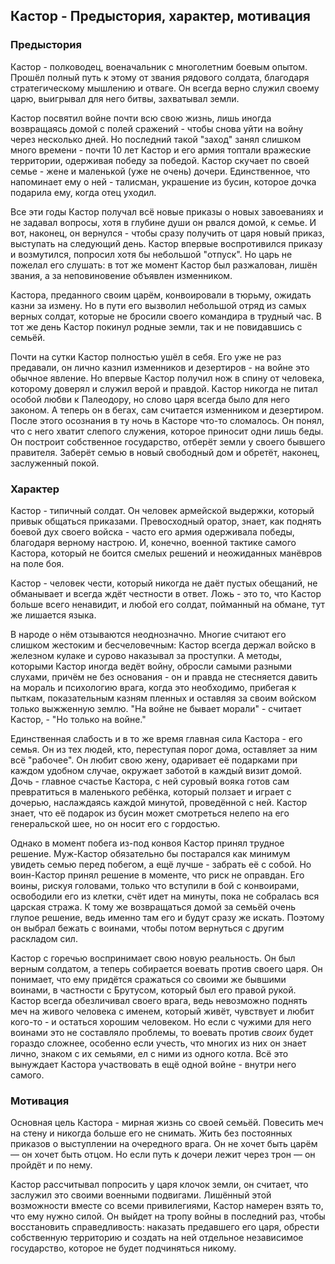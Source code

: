 ## Кастор - Предыстория, характер, мотивация

### Предыстория

Кастор - полководец, военачальник с многолетним боевым опытом. Прошёл полный путь к этому от звания рядового солдата, благодаря стратегическому мышлению и отваге. Он всегда верно служил своему царю, выигрывал для него битвы, захватывал земли. 

Кастор посвятил войне почти всю свою жизнь, лишь иногда возвращаясь домой с полей сражений - чтобы снова уйти на войну через несколько дней. Но последний такой "заход" занял слишком много времени - почти 10 лет Кастор и его армия топтали вражеские территории, одерживая победу за победой. Кастор скучает по своей семье - жене и маленькой (уже не очень) дочери. Единственное, что напоминает ему о ней - талисман, украшение из бусин, которое дочка подарила ему, когда отец уходил.

Все эти годы Кастор получал всё новые приказы о новых завоеваниях и не задавал вопросы, хотя в глубине души он рвался домой, к семье. И вот, наконец, он вернулся - чтобы сразу получить от царя новый приказ, выступать на следующий день. Кастор впервые воспротивился приказу и возмутился, попросил хотя бы небольшой "отпуск". Но царь не пожелал его слушать: в тот же момент Кастор был разжалован, лишён звания, а за неповиновение объявлен изменником. 

Кастора, преданного своим царём, конвоировали в тюрьму, ожидать казни за измену. Но в пути его вызволил небольшой отряд из самых верных солдат, которые не бросили своего командира в трудный час. В тот же день Кастор покинул родные земли, так и не повидавшись с семьёй. 

Почти на сутки Кастор полностью ушёл в себя. Его уже не раз предавали, он лично казнил изменников и дезертиров - на войне это обычное явление. Но впервые Кастор получил нож в спину от человека, которому доверял и служил верой и правдой. Кастор никогда не питал особой любви к Палеодору, но слово царя всегда было для него законом. А теперь он в бегах, сам считается изменником и дезертиром. После этого осознания в ту ночь в Касторе что-то сломалось. Он понял, что с него хватит слепого служения, которое приносит одни лишь беды. Он построит собственное государство, отберёт земли у своего бывшего правителя. Заберёт семью в новый свободный дом и обретёт, наконец, заслуженный покой.

### Характер

Кастор - типичный солдат. Он человек армейской выдержки, который привык общаться приказами. Превосходный оратор, знает, как поднять боевой дух своего войска - часто его армия одерживала победы, благодаря верному настрою. И, конечно, военной тактике самого Кастора, который не боится смелых решений и неожиданных манёвров на поле боя. 

Кастор - человек чести, который никогда не даёт пустых обещаний, не обманывает и всегда ждёт честности в ответ. Ложь - это то, что Кастор больше всего ненавидит, и любой его солдат, пойманный на обмане, тут же лишается языка. 

В народе о нём отзываются неоднозначно. Многие считают его слишком жестоким и бесчеловечным: Кастор всегда держал войско в железном кулаке и сурово наказывал за проступки. А методы, которыми Кастор иногда ведёт войну, обросли самыми разными слухами, причём не без основания - он и правда не стесняется давить на мораль и психологию врага, когда это необходимо, прибегая к пыткам, показательным казням пленных и оставляя за своим войском только выжженную землю. "На войне не бывает морали" - считает Кастор, - "Но только на войне."

Единственная слабость и в то же время главная сила Кастора - его семья. Он из тех людей, кто, переступая порог дома, оставляет за ним всё "рабочее". Он любит свою жену, одаривает её подарками при каждом удобном случае, окружает заботой в каждый визит домой. Дочь - главное счастье Кастора, с ней суровый вояка готов сам превратиться в маленького ребёнка, который ползает и играет с дочерью, наслаждаясь каждой минутой, проведённой с ней. Кастор знает, что её подарок из бусин может смотреться нелепо на его генеральской шее, но он носит его с гордостью.

Однако в момент побега из-под конвоя Кастор принял трудное решение. Муж-Кастор обязательно бы постарался как минимум увидеть семью перед побегом, а ещё лучше - забрать её с собой. Но воин-Кастор принял решение в моменте, что риск не оправдан. Его воины, рискуя головами, только что вступили в бой с конвоирами, освободили его из клетки, счёт идет на минуты, пока не собралась вся царская стража. К тому же возвращаться домой за семьёй очень глупое решение, ведь именно там его и будут сразу же искать. Поэтому он выбрал бежать с воинами, чтобы потом вернуться с другим раскладом сил.

Кастор с горечью воспринимает свою новую реальность. Он был верным солдатом, а теперь собирается воевать против своего царя. Он понимает, что ему придётся сражаться со своими же бывшими воинами, в частности с Брутусом, который был его правой рукой. Кастор всегда обезличивал своего врага, ведь невозможно поднять меч на живого человека с именем, который живёт, чувствует и любит кого-то - и остаться хорошим человеком. Но если с чужими для него воинами это не составляло проблемы, то воевать против _своих_ будет гораздо сложнее, особенно если учесть, что многих из них он знает лично, знаком с их семьями, ел с ними из одного котла. Всё это вынуждает Кастора участвовать в ещё одной войне - внутри него самого.

### Мотивация

Основная цель Кастора - мирная жизнь со своей семьёй. Повесить меч на стену и никогда больше его не снимать. Жить без постоянных приказов о выступлении на очередного врага. Он не хочет быть царём — он хочет быть отцом. Но если путь к дочери лежит через трон — он пройдёт и по нему.

Кастор рассчитывал попросить у царя клочок земли, он считает, что заслужил это своими военными подвигами. Лишённый этой возможности вместе со всеми привилегиями, Кастор намерен взять то, что ему нужно силой. Он выйдет на тропу войны в последний раз, чтобы восстановить справедливость: наказать предавшего его царя, обрести собственную территорию и создать на ней отдельное независимое государство, которое не будет подчиняться никому.